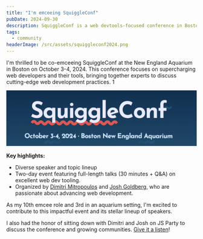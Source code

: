 ```yaml
---
title: "I'm emceeing SquiggleConf"
pubDate: 2024-09-30
description: SquiggleConf is a web devtools-focused conference in Boston.
tags:
  - community
headerImage: /src/assets/squiggleconf2024.png
---
```


I'm thrilled to be co-emceeing SquiggleConf at the New England Aquarium in Boston on October 3-4, 2024. This conference focuses on supercharging web developers and their tools, bringing together experts to discuss cutting-edge web development practices. 1

![SquiggleConf](src/assets/squiggleconf2024.png)

**Key highlights:**

- Diverse speaker and topic lineup
- Two-day event featuring full-length talks (30 minutes + Q&A) on excellent web dev tooling.
- Organized by [Dimitri Mitropoulos](https://www.linkedin.com/in/dimitrimitropoulos/) and [Josh Goldberg](https://www.linkedin.com/in/joshuakgoldbergcodes/), who are passionate about advancing web development.

As my 10th emcee role and 3rd in an aquarium setting, I'm excited to contribute to this impactful event and its stellar lineup of speakers.

I also had the honor of sitting down with Dimitri and Josh on JS Party to discuss the conference and growing
communities. [Give it a listen](https://changelog.com/jsparty/339)!
